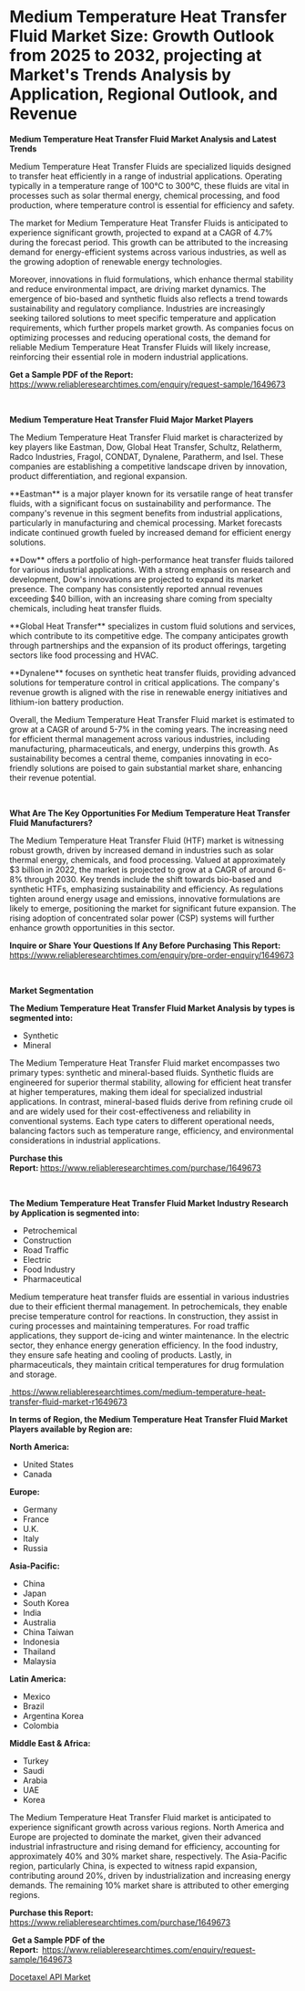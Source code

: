 <p><h1>Medium Temperature Heat Transfer Fluid Market Size: Growth Outlook from 2025 to 2032, projecting at Market's Trends Analysis by Application, Regional Outlook, and Revenue</h1></p><p><strong>Medium Temperature Heat Transfer Fluid Market Analysis and Latest Trends</strong></p>
<p><p>Medium Temperature Heat Transfer Fluids are specialized liquids designed to transfer heat efficiently in a range of industrial applications. Operating typically in a temperature range of 100°C to 300°C, these fluids are vital in processes such as solar thermal energy, chemical processing, and food production, where temperature control is essential for efficiency and safety. </p><p>The market for Medium Temperature Heat Transfer Fluids is anticipated to experience significant growth, projected to expand at a CAGR of 4.7% during the forecast period. This growth can be attributed to the increasing demand for energy-efficient systems across various industries, as well as the growing adoption of renewable energy technologies. </p><p>Moreover, innovations in fluid formulations, which enhance thermal stability and reduce environmental impact, are driving market dynamics. The emergence of bio-based and synthetic fluids also reflects a trend towards sustainability and regulatory compliance. Industries are increasingly seeking tailored solutions to meet specific temperature and application requirements, which further propels market growth. As companies focus on optimizing processes and reducing operational costs, the demand for reliable Medium Temperature Heat Transfer Fluids will likely increase, reinforcing their essential role in modern industrial applications.</p></p>
<p><strong>Get a Sample PDF of the Report:&nbsp;</strong> <a href="https://www.reliableresearchtimes.com/enquiry/request-sample/1649673?utm_campaign=2326&utm_medium=2&utm_source=Github&utm_content=ia&utm_term=01042025&utm_id=medium-temperature-heat-transfer-fluid">https://www.reliableresearchtimes.com/enquiry/request-sample/1649673</a></p>
<p>&nbsp;</p>
<p><strong>Medium Temperature Heat Transfer Fluid Major Market Players</strong></p>
<p><p>The Medium Temperature Heat Transfer Fluid market is characterized by key players like Eastman, Dow, Global Heat Transfer, Schultz, Relatherm, Radco Industries, Fragol, CONDAT, Dynalene, Paratherm, and Isel. These companies are establishing a competitive landscape driven by innovation, product differentiation, and regional expansion.</p><p>**Eastman** is a major player known for its versatile range of heat transfer fluids, with a significant focus on sustainability and performance. The company's revenue in this segment benefits from industrial applications, particularly in manufacturing and chemical processing. Market forecasts indicate continued growth fueled by increased demand for efficient energy solutions.</p><p>**Dow** offers a portfolio of high-performance heat transfer fluids tailored for various industrial applications. With a strong emphasis on research and development, Dow's innovations are projected to expand its market presence. The company has consistently reported annual revenues exceeding $40 billion, with an increasing share coming from specialty chemicals, including heat transfer fluids.</p><p>**Global Heat Transfer** specializes in custom fluid solutions and services, which contribute to its competitive edge. The company anticipates growth through partnerships and the expansion of its product offerings, targeting sectors like food processing and HVAC.</p><p>**Dynalene** focuses on synthetic heat transfer fluids, providing advanced solutions for temperature control in critical applications. The company's revenue growth is aligned with the rise in renewable energy initiatives and lithium-ion battery production.</p><p>Overall, the Medium Temperature Heat Transfer Fluid market is estimated to grow at a CAGR of around 5-7% in the coming years. The increasing need for efficient thermal management across various industries, including manufacturing, pharmaceuticals, and energy, underpins this growth. As sustainability becomes a central theme, companies innovating in eco-friendly solutions are poised to gain substantial market share, enhancing their revenue potential.</p></p>
<p>&nbsp;</p>
<p><strong>What Are The Key Opportunities For Medium Temperature Heat Transfer Fluid Manufacturers?</strong></p>
<p><p>The Medium Temperature Heat Transfer Fluid (HTF) market is witnessing robust growth, driven by increased demand in industries such as solar thermal energy, chemicals, and food processing. Valued at approximately $3 billion in 2022, the market is projected to grow at a CAGR of around 6-8% through 2030. Key trends include the shift towards bio-based and synthetic HTFs, emphasizing sustainability and efficiency. As regulations tighten around energy usage and emissions, innovative formulations are likely to emerge, positioning the market for significant future expansion. The rising adoption of concentrated solar power (CSP) systems will further enhance growth opportunities in this sector.</p></p>
<p><strong>Inquire or Share Your Questions If Any Before Purchasing This Report:</strong> <a href="https://www.reliableresearchtimes.com/enquiry/pre-order-enquiry/1649673?utm_campaign=2326&utm_medium=2&utm_source=Github&utm_content=ia&utm_term=01042025&utm_id=medium-temperature-heat-transfer-fluid">https://www.reliableresearchtimes.com/enquiry/pre-order-enquiry/1649673</a></p>
<p>&nbsp;</p>
<p><strong>Market Segmentation</strong></p>
<p><strong>The Medium Temperature Heat Transfer Fluid Market Analysis by types is segmented into:</strong></p>
<p><ul><li>Synthetic</li><li>Mineral</li></ul></p>
<p><p>The Medium Temperature Heat Transfer Fluid market encompasses two primary types: synthetic and mineral-based fluids. Synthetic fluids are engineered for superior thermal stability, allowing for efficient heat transfer at higher temperatures, making them ideal for specialized industrial applications. In contrast, mineral-based fluids derive from refining crude oil and are widely used for their cost-effectiveness and reliability in conventional systems. Each type caters to different operational needs, balancing factors such as temperature range, efficiency, and environmental considerations in industrial applications.</p></p>
<p><strong>Purchase this Report:&nbsp;</strong><a href="https://www.reliableresearchtimes.com/purchase/1649673?utm_campaign=2326&utm_medium=2&utm_source=Github&utm_content=ia&utm_term=01042025&utm_id=medium-temperature-heat-transfer-fluid">https://www.reliableresearchtimes.com/purchase/1649673</a></p>
<p>&nbsp;</p>
<p><strong>The Medium Temperature Heat Transfer Fluid Market Industry Research by Application is segmented into:</strong></p>
<p><ul><li>Petrochemical</li><li>Construction</li><li>Road Traffic</li><li>Electric</li><li>Food Industry</li><li>Pharmaceutical</li></ul></p>
<p><p>Medium temperature heat transfer fluids are essential in various industries due to their efficient thermal management. In petrochemicals, they enable precise temperature control for reactions. In construction, they assist in curing processes and maintaining temperatures. For road traffic applications, they support de-icing and winter maintenance. In the electric sector, they enhance energy generation efficiency. In the food industry, they ensure safe heating and cooling of products. Lastly, in pharmaceuticals, they maintain critical temperatures for drug formulation and storage.</p></p>
<p><a href="https://www.reliableresearchtimes.com/medium-temperature-heat-transfer-fluid-market-r1649673?utm_campaign=2326&utm_medium=2&utm_source=Github&utm_content=ia&utm_term=01042025&utm_id=medium-temperature-heat-transfer-fluid">&nbsp;https://www.reliableresearchtimes.com/medium-temperature-heat-transfer-fluid-market-r1649673</a></p>
<p><strong>In terms of Region, the Medium Temperature Heat Transfer Fluid Market Players available by Region are:</strong></p>
<p>
    <p> <strong> North America: </strong>
        <ul>
            <li>United States</li>
            <li>Canada</li>
        </ul>
        </p> 
    <p> <strong> Europe: </strong>
        <ul>
            <li>Germany</li>
            <li>France</li>
            <li>U.K.</li>
            <li>Italy</li>
            <li>Russia</li>
        </ul>
        </p> 
    <p> <strong> Asia-Pacific: </strong>
        <ul>
            <li>China</li>
            <li>Japan</li>
            <li>South Korea</li>
            <li>India</li>
            <li>Australia</li>
            <li>China Taiwan</li>
            <li>Indonesia</li>
            <li>Thailand</li>
            <li>Malaysia</li>
        </ul>
        </p> 
    <p> <strong> Latin America: </strong>
        <ul>
            <li>Mexico</li>
            <li>Brazil</li>
            <li>Argentina Korea</li>
            <li>Colombia</li>
        </ul>
        </p> 
    <p> <strong> Middle East & Africa: </strong>
        <ul>
            <li>Turkey</li>
            <li>Saudi</li>
            <li>Arabia</li>
            <li>UAE</li>
            <li>Korea</li>
        </ul>
    </p>
    </p>
<p><p>The Medium Temperature Heat Transfer Fluid market is anticipated to experience significant growth across various regions. North America and Europe are projected to dominate the market, given their advanced industrial infrastructure and rising demand for efficiency, accounting for approximately 40% and 30% market share, respectively. The Asia-Pacific region, particularly China, is expected to witness rapid expansion, contributing around 20%, driven by industrialization and increasing energy demands. The remaining 10% market share is attributed to other emerging regions.</p></p>
<p><strong>Purchase this Report: </strong><a href="https://www.reliableresearchtimes.com/purchase/1649673?utm_campaign=2326&utm_medium=2&utm_source=Github&utm_content=ia&utm_term=01042025&utm_id=medium-temperature-heat-transfer-fluid">https://www.reliableresearchtimes.com/purchase/1649673</a></p>
<p>&nbsp;<strong>Get a Sample PDF of the Report:&nbsp;&nbsp;</strong><a href="https://www.reliableresearchtimes.com/enquiry/request-sample/1649673?utm_campaign=2326&utm_medium=2&utm_source=Github&utm_content=ia&utm_term=01042025&utm_id=medium-temperature-heat-transfer-fluid">https://www.reliableresearchtimes.com/enquiry/request-sample/1649673</a></p>
<p><strong></strong></p>
<p><p><a href="https://github.com/FlorianWolf90/Market-Research-Report-List-2/blob/main/docetaxel-api-market.md?utm_campaign=2326&utm_medium=2&utm_source=Github&utm_content=ia&utm_term=01042025&utm_id=medium-temperature-heat-transfer-fluid">Docetaxel API Market</a></p></p>
